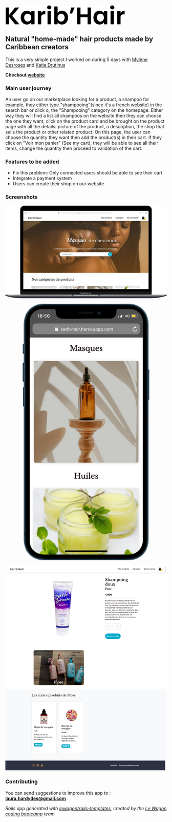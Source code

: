 
 [![Logo Karib'Hair](https://github.com/lalabarca/lalabarca/blob/81bc8c8f4610408d6b2effbae8d8e233d646c886/karib-hair/logo_Karib-Hair.png)](https://karib-hair.herokuapp.com/)

<h2>Natural "home-made" hair products made by Caribbean creators</h2>

This is a very simple project I worked on during 5 days with [Mylène Desroses](https://github.com/Mimyds) and [Katia Drutinus](https://github.com/katia972)

**Checkout [website](https://karib-hair.herokuapp.com/)**

### Main user journey
An user go on our marketplace looking for a product, a shampoo for example, they either type "shampooing"(since it's a french website) in the search bar or click o, the "Shampooing" category on the homepage.
Either way they will find a list all shampoos on the website then they can choose the one they want, click on the product card and be brought on the product page with all the details: picture of the product, a description, the shop that sells the product or other related product. On this page, the user can choose the quantity they want then add the product(s) in their cart.
If they click on "Voir mon panier" (See my cart), they will be able to see all their items, change the quantity then proceed to validation of the cart.

### Features to be added
* Fix this problem: Only connected users should be able to see their cart.
* Integrate a payment system
* Users can create their shop on our website

### Screenshots
![karib'hair homepage on laptop](https://github.com/lalabarca/lalabarca/blob/main/karib-hair/macbook-karib.png)
<div align="center"><img src="https://github.com/lalabarca/lalabarca/blob/main/karib-hair/mobile-karib.png" height="800" alt="karib'hair homepage on mobile"></div>

![karib'hair product page](https://github.com/lalabarca/lalabarca/blob/main/karib-hair/karib_product_page.png)

### Contributing
You can send suggestions to improve this app to : **laura.hardydes@gmail.com**

*Rails app generated with [lewagon/rails-templates](https://github.com/lewagon/rails-templates), created by the [Le Wagon coding bootcamp](https://www.lewagon.com) team.*
